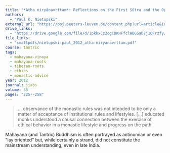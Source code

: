 ```yaml
---
title: "*Atha niryāṇavṛttam*: Reflections on the First Sūtra and the Opening Passages of Guṇaprabha’s Vinayasūtra and Autocommentary"
authors:
  - "Paul K. Nietupski"
external_url: "https://poj.peeters-leuven.be/content.php?url=article&id=3078165&journal_code=JIABS"
drive_links:
  - "https://drive.google.com/file/d/1pkkxCz2ogCDKHFfclWBGSaD7j1OFrzfy/view?usp=drivesdk"
file_links:
  - "smallpdfs/nietupski-paul_2012_atha-niryanavrttam.pdf"
course: tantric
tags:
  - mahayana-vinaya
  - mahayana-roots
  - tibetan-roots
  - ethics
  - monastic-advice
year: 2012
journal: jiabs
volume: 35
pages: "225--258"
---
```


> … observance of the monastic rules was not intended to be only a matter of acceptance of institutional rules and lifestyles. [...] educated monks understood a causal connection between the exercise of ethical behavior in a monastic lifestyle and progress on the path

Mahayana (and Tantric) Buddhism is often portrayed as antinomian or even "lay oriented" but, while certainly a strand, did not constitute the mainstream understanding, even in late India.
